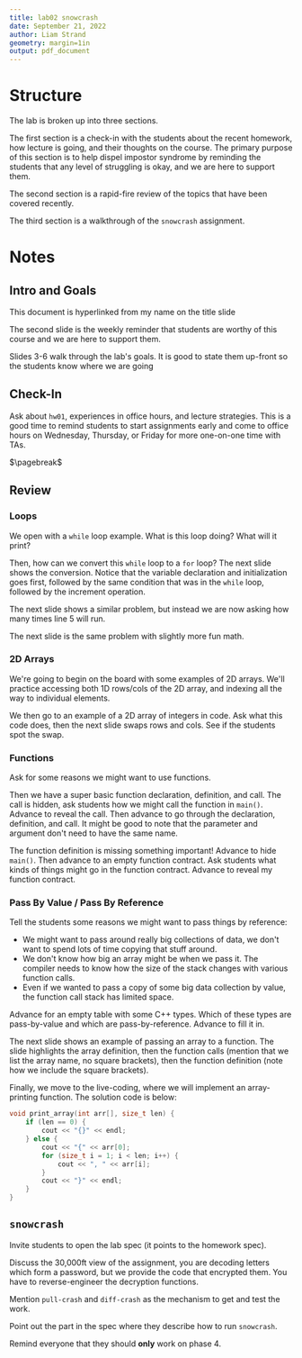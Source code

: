 ```yaml
---
title: lab02 snowcrash
date: September 21, 2022
author: Liam Strand 
geometry: margin=1in
output: pdf_document
---
```


# Structure

The lab is broken up into three sections. 

The first section is a check-in with the students about the recent homework, how lecture is going, and their thoughts on the course. The primary purpose of this section is to help dispel impostor syndrome by reminding the students that any level of struggling is okay, and we are here to support them.

The second section is a rapid-fire review of the topics that have been covered recently.

The third section is a walkthrough of the `snowcrash` assignment.

# Notes

## Intro and Goals

This document is hyperlinked from my name on the title slide

The second slide is the weekly reminder that students are worthy of this course and we are here to support them.

Slides 3-6 walk through the lab's goals. It is good to state them up-front so the students know where we are going

## Check-In

Ask about `hw01`, experiences in office hours, and lecture strategies. This is a good time to remind students to start assignments early and come to office hours on Wednesday, Thursday, or Friday for more one-on-one time with TAs.

$\pagebreak$

## Review

### Loops

We open with a `while` loop example. What is this loop doing? What will it print?

Then, how can we convert this `while` loop to a `for` loop? The next slide shows the conversion. Notice that the variable declaration and initialization goes first, followed by the same condition that was in the `while` loop, followed by the increment operation.

The next slide shows a similar problem, but instead we are now asking how many times line 5 will run.

The next slide is the same problem with slightly more fun math.

### 2D Arrays

We're going to begin on the board with some examples of 2D arrays. We'll practice accessing both 1D rows/cols of the 2D array, and indexing all the way to individual elements.

We then go to an example of a 2D array of integers in code. Ask what this code does, then the next slide swaps rows and cols. See if the students spot the swap.

### Functions

Ask for some reasons we might want to use functions.

Then we have a super basic function declaration, definition, and call. The call is hidden, ask students how we might call the function in `main()`. Advance to reveal the call. Then advance to go through the declaration, definition, and call. It might be good to note that the parameter and argument don't need to have the same name.

The function definition is missing something important! Advance to hide `main()`. Then advance to an empty function contract. Ask students what kinds of things might go in the function contract. Advance to reveal my function contract.

### Pass By Value / Pass By Reference

Tell the students some reasons we might want to pass things by reference:

* We might want to pass around really big collections of data, we don't want to spend lots of time copying that stuff around.
* We don't know how big an array might be when we pass it. The compiler needs to know how the size of the stack changes with various function calls.
* Even if we wanted to pass a copy of some big data collection by value, the function call stack has limited space.

Advance for an empty table with some C++ types. Which of these types are pass-by-value and which are pass-by-reference. Advance to fill it in.

The next slide shows an example of passing an array to a function. The slide highlights the array definition, then the function calls (mention that we list the array name, no square brackets), then the function definition (note how we include the square brackets).

Finally, we move to the live-coding, where we will implement an array-printing function. The solution code is below:

```c++
void print_array(int arr[], size_t len) {
    if (len == 0) {
        cout << "{}" << endl;
    } else {
        cout << "{" << arr[0];
        for (size_t i = 1; i < len; i++) {
            cout << ", " << arr[i];
        }
        cout << "}" << endl;
    }
}
```

## `snowcrash`

Invite students to open the lab spec (it points to the homework spec).

Discuss the 30,000ft view of the assignment, you are decoding letters which form a password, but we provide the code that encrypted them. You have to reverse-engineer the decryption functions.

Mention `pull-crash` and `diff-crash` as the mechanism to get and test the work.

Point out the part in the spec where they describe how to run `snowcrash`.

Remind everyone that they should **only** work on phase 4.
